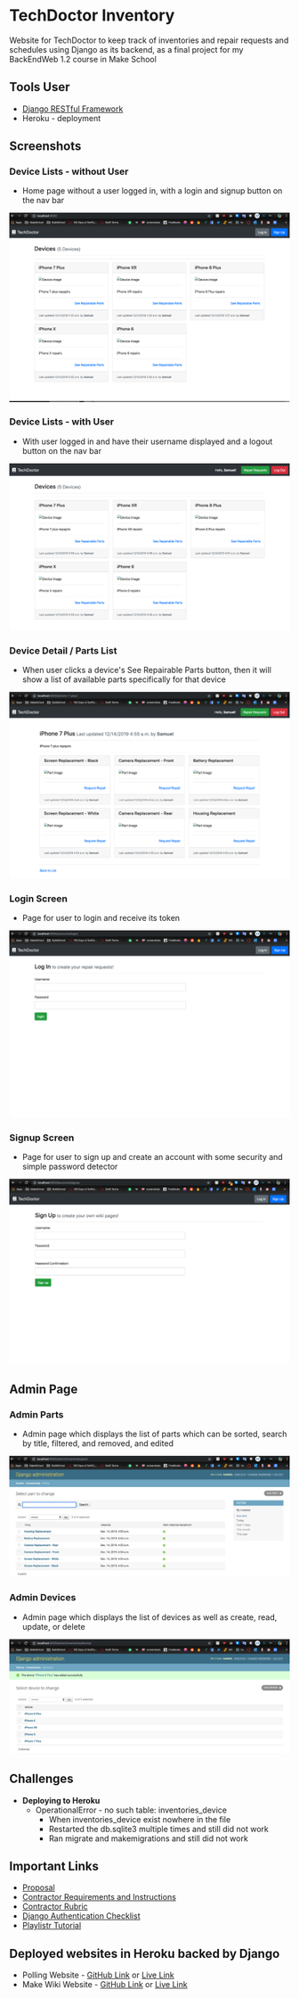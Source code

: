 # TechDoctor Inventory
Website for TechDoctor to keep track of inventories and repair requests and schedules using Django as its backend, as a final project for my BackEndWeb 1.2 course in Make School

## Tools User
- [Django RESTful Framework](https://www.djangoproject.com/)
- Heroku - deployment

## Screenshots
### Device Lists - without User
- Home page without a user logged in, with a login and signup button on the nav bar
<img src="https://github.com/SamuelFolledo/TechDoctorInventory/blob/master/static/screenshots/device_list.png">

### Device Lists - with User
- With user logged in and have their username displayed and a logout button on the nav bar
<img src="https://github.com/SamuelFolledo/TechDoctorInventory/blob/master/static/screenshots/user-devices_list.png">

### Device Detail / Parts List
- When user clicks a device's See Repairable Parts button, then it will show a list of available parts specifically for that device
<img src="https://github.com/SamuelFolledo/TechDoctorInventory/blob/master/static/screenshots/user-parts_list.png">

### Login Screen
- Page for user to login and receive its token
<img src="https://github.com/SamuelFolledo/TechDoctorInventory/blob/master/static/screenshots/login_screen.png">

### Signup Screen
- Page for user to sign up and create an account with some security and simple password detector
<img src="https://github.com/SamuelFolledo/TechDoctorInventory/blob/master/static/screenshots/signup.png">

## Admin Page
### Admin Parts
- Admin page which displays the list of parts which can be sorted, search by title, filtered, and removed, and edited
<img src="https://github.com/SamuelFolledo/TechDoctorInventory/blob/master/static/screenshots/admin_parts.png">

### Admin Devices
- Admin page which displays the list of devices as well as create, read, update, or delete
<img src="https://github.com/SamuelFolledo/TechDoctorInventory/blob/master/static/screenshots/admin_device.png">


## Challenges
- __Deploying to Heroku__
    - OperationalError - no such table: inventories_device
        - When inventories_device exist nowhere in the file
        - Restarted the db.sqlite3 multiple times and still did not work
        - Ran migrate and makemigrations and still did not work

## Important Links
- [Proposal](https://github.com/SamuelFolledo/TechDoctorInventory/blob/master/proposal.md)
- [Contractor Requirements and Instructions](https://make-school-courses.github.io/BEW-1.2-Authentication-and-Associations/#/Projects/requirements)
- [Contractor Rubric](https://make-school-courses.github.io/BEW-1.2-Authentication-and-Associations/#/Projects/rubric)
- [Django Authentication Checklist](https://github.com/Make-School-Labs/makewiki-starter/blob/master/CHALLENGES.md#login--logout)
- [Playlistr Tutorial](https://www.makeschool.com/academy/track/standalone/playlistr-video-playlists-with-flask-and-mongodb-1c/start-a-flask-project)

## Deployed websites in Heroku backed by Django
- Polling Website - [GitHub Link](https://github.com/SamuelFolledo/DJango-Starter) or [Live Link](https://polls-v2.herokuapp.com/)
- Make Wiki Website - [GitHub Link](https://github.com/SamuelFolledo/MakeWiki-v2) or [Live Link](https://sf-makewiki-v2.herokuapp.com/)